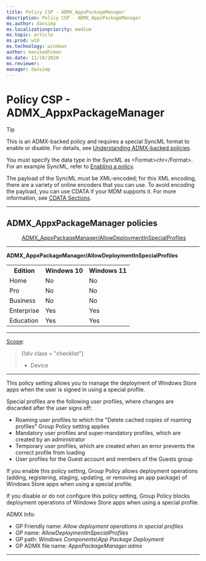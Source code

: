 ```yaml
---
title: Policy CSP - ADMX_AppxPackageManager
description: Policy CSP - ADMX_AppxPackageManager
ms.author: dansimp
ms.localizationpriority: medium
ms.topic: article
ms.prod: w10
ms.technology: windows
author: manikadhiman
ms.date: 11/10/2020
ms.reviewer: 
manager: dansimp
---
```


# Policy CSP - ADMX_AppxPackageManager

 > [!TIP]
> This is an ADMX-backed policy and requires a special SyncML format to enable or disable. For details, see [Understanding ADMX-backed policies](./understanding-admx-backed-policies.md).
> 
> You must specify the data type in the SyncML as &lt;Format&gt;chr&lt;/Format&gt;. For an example SyncML, refer to [Enabling a policy](./understanding-admx-backed-policies.md#enabling-a-policy).
> 
> The payload of the SyncML must be XML-encoded; for this XML encoding, there are a variety of online encoders that you can use. To avoid encoding the payload, you can use CDATA if your MDM supports it. For more information, see [CDATA Sections](http://www.w3.org/TR/REC-xml/#sec-cdata-sect).

<hr/>

<!--Policies-->
## ADMX_AppxPackageManager policies  

<dl>
  <dd>
    <a href="#admx-appxpackagemanager-allowdeploymentinspecialprofiles">ADMX_AppxPackageManager/AllowDeploymentInSpecialProfiles</a>
  </dd>
</dl>


<hr/>

<!--Policy-->
<a href="" id="admx-appxpackagemanager-allowdeploymentinspecialprofiles"></a>**ADMX_AppxPackageManager/AllowDeploymentInSpecialProfiles**  

<!--SupportedSKUs-->
<table>
<tr>
    <th>Edition</th>
    <th>Windows 10</th>
    <th>Windows 11</th>
</tr>
<tr>
    <td>Home</td>
    <td>No</td>
    <td>No</td>
</tr>
<tr>
    <td>Pro</td>
    <td>No</td>
    <td>No</td>
</tr>
<tr>
    <td>Business</td>
    <td>No</td>
    <td>No</td>
</tr>
<tr>
    <td>Enterprise</td>
    <td>Yes</td>
    <td>Yes</td>
</tr>
<tr>
    <td>Education</td>
    <td>Yes</td>
    <td>Yes</td>
</tr>
</table>

<!--/SupportedSKUs-->
<hr/>

<!--Scope-->
[Scope](./policy-configuration-service-provider.md#policy-scope):

> [!div class = "checklist"]
> * Device

<hr/>

<!--/Scope-->
<!--Description-->
This policy setting allows you to manage the deployment of Windows Store apps when the user is signed in using a special profile. 

Special profiles are the following user profiles, where changes are discarded after the user signs off:  

- Roaming user profiles to which the "Delete cached copies of roaming profiles" Group Policy setting applies
- Mandatory user profiles and super-mandatory profiles, which are created by an administrator
- Temporary user profiles, which are created when an error prevents the correct profile from loading
- User profiles for the Guest account and members of the Guests group

If you enable this policy setting, Group Policy allows deployment operations (adding, registering, staging, updating, or removing an app package) of Windows Store apps when using a special profile.

If you disable or do not configure this policy setting, Group Policy blocks deployment operations of Windows Store apps when using a special profile.

<!--/Description-->


<!--ADMXBacked-->
ADMX Info:  
-   GP Friendly name: *Allow deployment operations in special profiles*
-   GP name: *AllowDeploymentInSpecialProfiles*
-   GP path: *Windows Components\App Package Deployment*
-   GP ADMX file name: *AppxPackageManager.admx*

<!--/ADMXBacked-->
<!--/Policy-->
<hr/>


<!--/Policies-->